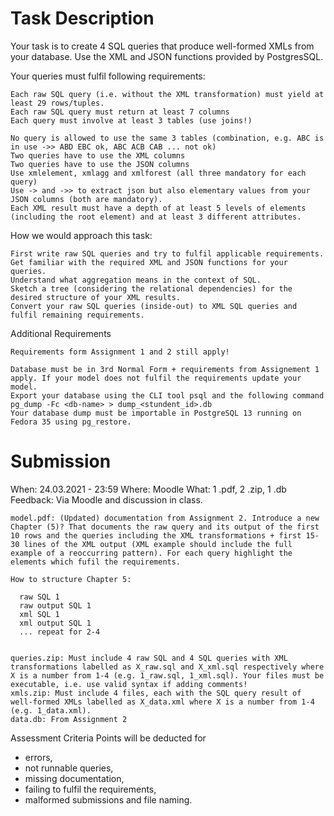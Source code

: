 # Task Description

Your task is to create 4 SQL queries that produce well-formed XMLs from your database. Use the XML and JSON functions provided by PostgresSQL.


Your queries must fulfil following requirements:

    Each raw SQL query (i.e. without the XML transformation) must yield at least 29 rows/tuples.
    Each raw SQL query must return at least 7 columns
    Each query must involve at least 3 tables (use joins!)

    No query is allowed to use the same 3 tables (combination, e.g. ABC is in use ->> ABD EBC ok, ABC ACB CAB ... not ok)
    Two queries have to use the XML columns
    Two queries have to use the JSON columns
    Use xmlelement, xmlagg and xmlforest (all three mandatory for each query)
    Use -> and ->> to extract json but also elementary values from your JSON columns (both are mandatory).
    Each XML result must have a depth of at least 5 levels of elements (including the root element) and at least 3 different attributes.


How we would approach this task:

    First write raw SQL queries and try to fulfil applicable requirements.
    Get familiar with the required XML and JSON functions for your queries.
    Understand what aggregation means in the context of SQL.
    Sketch a tree (considering the relational dependencies) for the desired structure of your XML results.
    Convert your raw SQL queries (inside-out) to XML SQL queries and fulfil remaining requirements.


Additional Requirements

    Requirements form Assignment 1 and 2 still apply!

    Database must be in 3rd Normal Form + requirements from Assignement 1 apply. If your model does not fulfil the requirements update your model.
    Export your database using the CLI tool psql and the following command
    pg_dump -Fc <db-name> > dump_<stundent_id>.db
    Your database dump must be importable in PostgreSQL 13 running on Fedora 35 using pg_restore.

# Submission

When: 24.03.2021 - 23:59
Where: Moodle
What: 1 .pdf, 2 .zip, 1 .db
Feedback: Via Moodle and discussion in class.

    model.pdf: (Updated) documentation from Assignment 2. Introduce a new Chapter (5)? That documents the raw query and its output of the first 10 rows and the queries including the XML transformations + first 15-30 lines of the XML output (XML example should include the full example of a reoccurring pattern). For each query highlight the elements which fufil the requirements.

    How to structure Chapter 5:

      raw SQL 1
      raw output SQL 1
      xml SQL 1
      xml output SQL 1
      ... repeat for 2-4


    queries.zip: Must include 4 raw SQL and 4 SQL queries with XML transformations labelled as X_raw.sql and X_xml.sql respectively where X is a number from 1-4 (e.g. 1_raw.sql, 1_xml.sql). Your files must be executable, i.e. use valid syntax if adding comments!
    xmls.zip: Must include 4 files, each with the SQL query result of well-formed XMLs labelled as X_data.xml where X is a number from 1-4 (e.g. 1_data.xml).
    data.db: From Assignment 2

Assessment Criteria
Points will be deducted for
* errors,
* not runnable queries,
* missing documentation,
* failing to fulfil the requirements,
* malformed submissions and file naming.